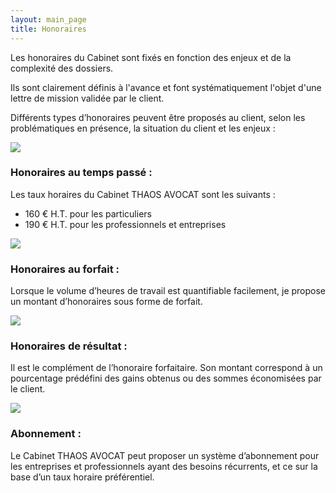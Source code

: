 ```yaml
---
layout: main_page
title: Honoraires
---
```

  <div class="row text-justify dark">
    <div class="col-md-12 pr-md-5 pl-md-5 pt-3">
      <p>Les honoraires du Cabinet sont fixés en fonction des enjeux et de la complexité des dossiers.</p>
      <p>Ils sont clairement définis à l'avance et font systématiquement l'objet d'une lettre de mission validée par le client.</p>
      <p>Différents types d’honoraires peuvent être proposés au client, selon les problématiques en présence, la situation du client et les enjeux :</p>
    </div>
    <div class="col-md-3 pl-md-5 pr-3 honoraire-blk">
      <img src="{{ site.baseurl }}/images/honoraires/Honoraire temps.svg">
      <h3>Honoraires au temps passé :</h3>
      <p>Les taux horaires du Cabinet THAOS AVOCAT sont les suivants :</p>
      <ul>
        <li>160 € H.T. pour les particuliers</li>
        <li>190 € H.T. pour les professionnels et entreprises</li>
      </ul>
    </div>
    <div class="col-md-3 pr-3 pl-3 honoraire-blk">
      <img src="{{ site.baseurl }}/images/honoraires/Honoraire forfaitaire.svg">
      <h3>Honoraires au forfait :</h3>
      <p>Lorsque le volume d’heures de travail est quantifiable facilement, je propose un montant d’honoraires sous forme de forfait.</p>
    </div>
    <div class="col-md-3 pr-3 pl-3 honoraire-blk">
      <img src="{{ site.baseurl }}/images/honoraires/Honoraire resultat.svg">
      <h3>Honoraires de résultat :</h3>
      <p>Il est le complément de l’honoraire forfaitaire. Son montant correspond à un pourcentage prédéfini des gains obtenus ou des sommes économisées par le client.</p>
    </div>
    <div class="col-md-3 pr-md-5 pl-3 honoraire-blk">
      <img src="{{ site.baseurl }}/images/honoraires/Abonnement.svg">
      <h3>Abonnement :</h3>
      <p>Le Cabinet THAOS AVOCAT peut proposer un système d’abonnement pour les entreprises et professionnels ayant des besoins récurrents, et ce sur la base d’un taux horaire préférentiel.</p>
    </div>
  </div>